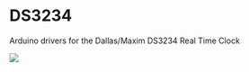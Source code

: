 DS3234
======
<p>Arduino drivers for the Dallas/Maxim DS3234 Real Time Clock</p>
<img src="https://cdn.sparkfun.com//assets/parts/4/4/5/5/10160-03.jpg" />
